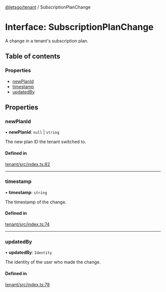 [@letsgo/tenant](../README.md) / SubscriptionPlanChange

# Interface: SubscriptionPlanChange

A change in a tenant's subscription plan.

## Table of contents

### Properties

- [newPlanId](SubscriptionPlanChange.md#newplanid)
- [timestamp](SubscriptionPlanChange.md#timestamp)
- [updatedBy](SubscriptionPlanChange.md#updatedby)

## Properties

### newPlanId

• **newPlanId**: ``null`` \| `string`

The new plan ID the tenant switched to.

#### Defined in

[tenant/src/index.ts:82](https://github.com/47chapters/letsgo/blob/11c7e19/packages/tenant/src/index.ts#L82)

___

### timestamp

• **timestamp**: `string`

The timestamp of the change.

#### Defined in

[tenant/src/index.ts:74](https://github.com/47chapters/letsgo/blob/11c7e19/packages/tenant/src/index.ts#L74)

___

### updatedBy

• **updatedBy**: `Identity`

The identity of the user who made the change.

#### Defined in

[tenant/src/index.ts:78](https://github.com/47chapters/letsgo/blob/11c7e19/packages/tenant/src/index.ts#L78)
